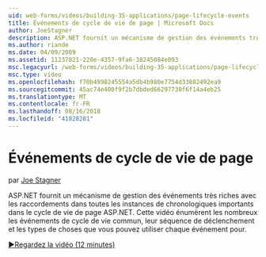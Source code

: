 ```yaml
---
uid: web-forms/videos/building-35-applications/page-lifecycle-events
title: Événements de cycle de vie de page | Microsoft Docs
author: JoeStagner
description: ASP.NET fournit un mécanisme de gestion des événements très riches avec les raccordements dans toutes les instances de chronologiques importants dans le cycle de vie de page ASP.NET. Cette vidéo va enum...
ms.author: riande
ms.date: 04/09/2009
ms.assetid: 11237821-220e-4357-9fa6-38245084e093
msc.legacyurl: /web-forms/videos/building-35-applications/page-lifecycle-events
msc.type: video
ms.openlocfilehash: f70b4998245554a5db4b980e7754d33882492ea9
ms.sourcegitcommit: 45ac74e400f9f2b7dbded66297730f6f14a4eb25
ms.translationtype: MT
ms.contentlocale: fr-FR
ms.lasthandoff: 08/16/2018
ms.locfileid: "41828281"
---
```

<a name="page-lifecycle-events"></a>Événements de cycle de vie de page
====================
par [Joe Stagner](https://github.com/JoeStagner)

ASP.NET fournit un mécanisme de gestion des événements très riches avec les raccordements dans toutes les instances de chronologiques importants dans le cycle de vie de page ASP.NET. Cette vidéo énumèrent les nombreux les événements de cycle de vie commun, leur séquence de déclenchement et les types de choses que vous pouvez utiliser chaque événement pour.

[&#9654;Regardez la vidéo (12 minutes)](https://channel9.msdn.com/Blogs/ASP-NET-Site-Videos/page-lifecycle-events)
